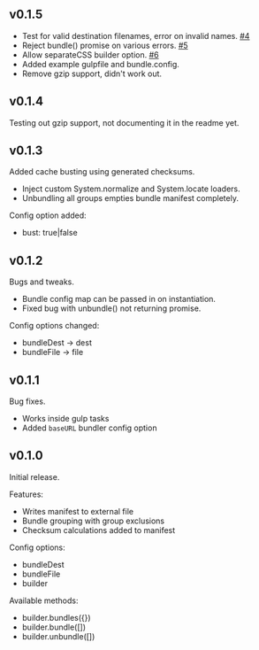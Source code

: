 ## v0.1.5

* Test for valid destination filenames, error on invalid names. [#4](https://github.com/crstffr/jspm-bundler/issues/4)
* Reject bundle() promise on various errors. [#5](https://github.com/crstffr/jspm-bundler/issues/5)
* Allow separateCSS builder option. [#6](https://github.com/crstffr/jspm-bundler/issues/6)
* Added example gulpfile and bundle.config.
* Remove gzip support, didn't work out.

## v0.1.4

Testing out gzip support, not documenting it in the readme yet.

## v0.1.3

Added cache busting using generated checksums.

* Inject custom System.normalize and System.locate loaders.
* Unbundling all groups empties bundle manifest completely.

Config option added:

* bust: true|false

## v0.1.2

Bugs and tweaks.

* Bundle config map can be passed in on instantiation.
* Fixed bug with unbundle() not returning promise.

Config options changed:

* bundleDest -> dest
* bundleFile -> file

## v0.1.1

Bug fixes.

* Works inside gulp tasks
* Added ```baseURL``` bundler config option

## v0.1.0

Initial release.

Features:

* Writes manifest to external file
* Bundle grouping with group exclusions
* Checksum calculations added to manifest

Config options:

* bundleDest
* bundleFile
* builder

Available methods:

* builder.bundles({})
* builder.bundle([])
* builder.unbundle([])

